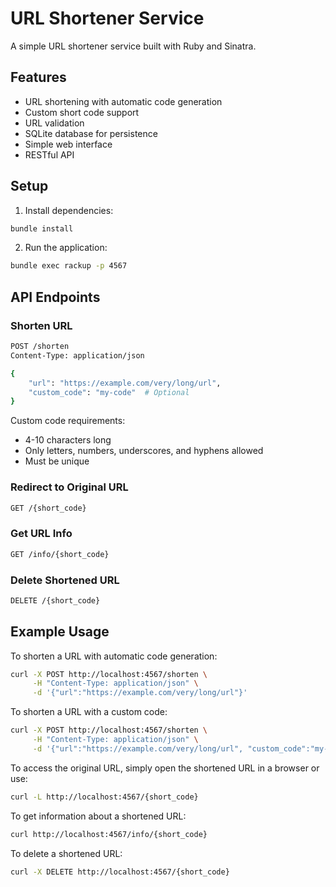 # URL Shortener Service

A simple URL shortener service built with Ruby and Sinatra.

## Features

- URL shortening with automatic code generation
- Custom short code support
- URL validation
- SQLite database for persistence
- Simple web interface
- RESTful API

## Setup

1. Install dependencies:
```bash
bundle install
```

2. Run the application:
```bash
bundle exec rackup -p 4567
```

## API Endpoints

### Shorten URL
```bash
POST /shorten
Content-Type: application/json

{
    "url": "https://example.com/very/long/url",
    "custom_code": "my-code"  # Optional
}
```

Custom code requirements:
- 4-10 characters long
- Only letters, numbers, underscores, and hyphens allowed
- Must be unique

### Redirect to Original URL
```bash
GET /{short_code}
```

### Get URL Info
```bash
GET /info/{short_code}
```

### Delete Shortened URL
```bash
DELETE /{short_code}
```

## Example Usage

To shorten a URL with automatic code generation:
```bash
curl -X POST http://localhost:4567/shorten \
     -H "Content-Type: application/json" \
     -d '{"url":"https://example.com/very/long/url"}'
```

To shorten a URL with a custom code:
```bash
curl -X POST http://localhost:4567/shorten \
     -H "Content-Type: application/json" \
     -d '{"url":"https://example.com/very/long/url", "custom_code":"my-link"}'
```

To access the original URL, simply open the shortened URL in a browser or use:
```bash
curl -L http://localhost:4567/{short_code}
```

To get information about a shortened URL:
```bash
curl http://localhost:4567/info/{short_code}
```

To delete a shortened URL:
```bash
curl -X DELETE http://localhost:4567/{short_code}
``` 